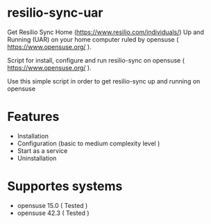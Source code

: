 # resilio-sync-uar
Get Resilio Sync Home (https://www.resilio.com/individuals/) Up and Running (UAR) on your home computer ruled by opensuse ( https://www.opensuse.org/ ).

Script for install, configure and run resilio-sync on opensuse ( https://www.opensuse.org/ ).

Use this simple script in order to get resilio-sync up and running on opensuse

# Features
- Installation
- Configuration (basic to medium complexity level )
- Start as a service
- Uninstallation

# Supportes systems
- opensuse 15.0 ( Tested )
- opensuse 42.3 ( Tested )
